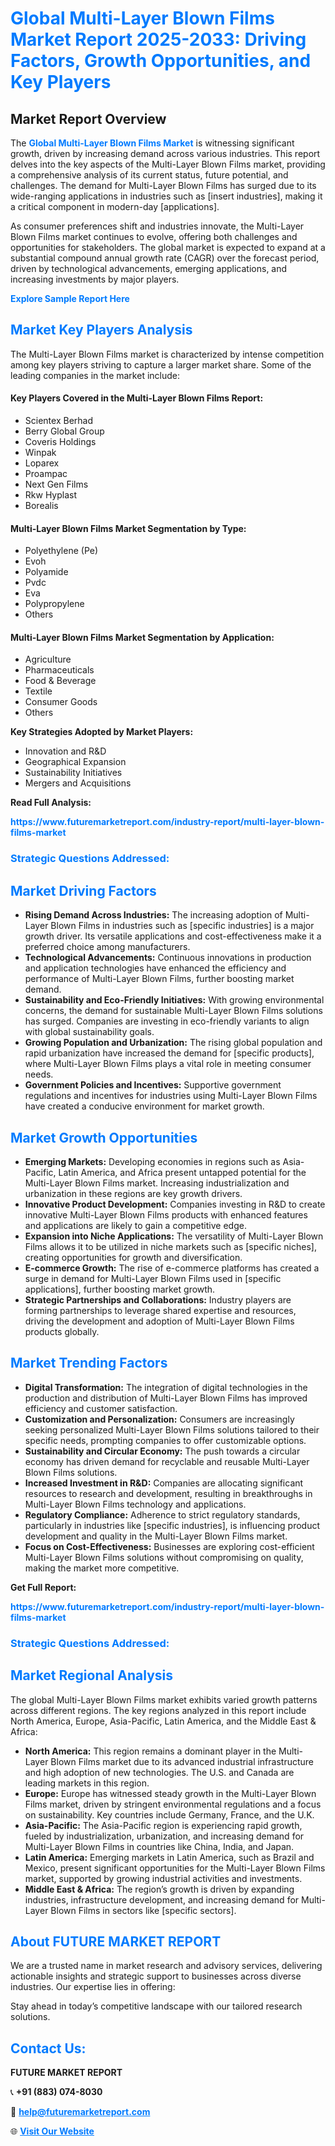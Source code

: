 <h1 style="color: #007BFF;">Global Multi-Layer Blown Films Market Report 2025-2033: Driving Factors, Growth Opportunities, and Key Players</h1>

<section id="overview">
<h2>Market Report Overview</h2>
<p>The <a href="https://www.futuremarketreport.com/industry-report/multi-layer-blown-films-market" style="color: #007BFF; text-decoration: none;"><strong>Global Multi-Layer Blown Films Market</strong></a> is witnessing significant growth, driven by increasing demand across various industries. This report delves into the key aspects of the Multi-Layer Blown Films market, providing a comprehensive analysis of its current status, future potential, and challenges. The demand for Multi-Layer Blown Films has surged due to its wide-ranging applications in industries such as [insert industries], making it a critical component in modern-day [applications].</p>
<p>As consumer preferences shift and industries innovate, the Multi-Layer Blown Films market continues to evolve, offering both challenges and opportunities for stakeholders. The global market is expected to expand at a substantial compound annual growth rate (CAGR) over the forecast period, driven by technological advancements, emerging applications, and increasing investments by major players.</p>
</section>

<section id="overview">
<p><a href="https://www.futuremarketreport.com/request-sample/reportId=31604" style="color: #007BFF; text-decoration: none;"><strong>Explore Sample Report Here</strong></a></p>
</section>

<section id="key-players">
<h2 style="color: #007BFF;">Market Key Players Analysis</h2>
<p>The Multi-Layer Blown Films market is characterized by intense competition among key players striving to capture a larger market share. Some of the leading companies in the market include:</p>
<h4>Key Players Covered in the Multi-Layer Blown Films Report:</h4>
<ul><li>Scientex Berhad</li><li>Berry Global Group</li><li>Coveris Holdings</li><li>Winpak</li><li>Loparex</li><li>Proampac</li><li>Next Gen Films</li><li>Rkw Hyplast</li><li>Borealis</li></ul>
<h4>Multi-Layer Blown Films Market Segmentation by Type:</h4>
<ul><li>Polyethylene (Pe)</li><li>Evoh</li><li>Polyamide</li><li>Pvdc</li><li>Eva</li><li>Polypropylene</li><li>Others</li></ul>

<h4>Multi-Layer Blown Films Market Segmentation by Application:</h4>
<ul><li>Agriculture</li><li>Pharmaceuticals</li><li>Food &amp; Beverage</li><li>Textile</li><li>Consumer Goods</li><li>Others</li></ul>
<p><strong>Key Strategies Adopted by Market Players:</strong></p>
<ul>
<li>Innovation and R&D</li>
<li>Geographical Expansion</li>
<li>Sustainability Initiatives</li>
<li>Mergers and Acquisitions</li>
</ul>
</section>

<section>
<p><strong>Read Full Analysis: </strong></p><a href="https://www.futuremarketreport.com/industry-report/multi-layer-blown-films-market" style="color: #007BFF; text-decoration: none;"><strong>https://www.futuremarketreport.com/industry-report/multi-layer-blown-films-market</strong></a>
<h3 style="color: #007BFF;">Strategic Questions Addressed:</h3>
</section>

<section id="driving-factors">
<h2 style="color: #007BFF;">Market Driving Factors</h2>
<ul>
<li><strong>Rising Demand Across Industries:</strong> The increasing adoption of Multi-Layer Blown Films in industries such as [specific industries] is a major growth driver. Its versatile applications and cost-effectiveness make it a preferred choice among manufacturers.</li>
<li><strong>Technological Advancements:</strong> Continuous innovations in production and application technologies have enhanced the efficiency and performance of Multi-Layer Blown Films, further boosting market demand.</li>
<li><strong>Sustainability and Eco-Friendly Initiatives:</strong> With growing environmental concerns, the demand for sustainable Multi-Layer Blown Films solutions has surged. Companies are investing in eco-friendly variants to align with global sustainability goals.</li>
<li><strong>Growing Population and Urbanization:</strong> The rising global population and rapid urbanization have increased the demand for [specific products], where Multi-Layer Blown Films plays a vital role in meeting consumer needs.</li>
<li><strong>Government Policies and Incentives:</strong> Supportive government regulations and incentives for industries using Multi-Layer Blown Films have created a conducive environment for market growth.</li>
</ul>
</section>

<section id="growth-opportunities">
<h2 style="color: #007BFF;">Market Growth Opportunities</h2>
<ul>
<li><strong>Emerging Markets:</strong> Developing economies in regions such as Asia-Pacific, Latin America, and Africa present untapped potential for the Multi-Layer Blown Films market. Increasing industrialization and urbanization in these regions are key growth drivers.</li>
<li><strong>Innovative Product Development:</strong> Companies investing in R&D to create innovative Multi-Layer Blown Films products with enhanced features and applications are likely to gain a competitive edge.</li>
<li><strong>Expansion into Niche Applications:</strong> The versatility of Multi-Layer Blown Films allows it to be utilized in niche markets such as [specific niches], creating opportunities for growth and diversification.</li>
<li><strong>E-commerce Growth:</strong> The rise of e-commerce platforms has created a surge in demand for Multi-Layer Blown Films used in [specific applications], further boosting market growth.</li>
<li><strong>Strategic Partnerships and Collaborations:</strong> Industry players are forming partnerships to leverage shared expertise and resources, driving the development and adoption of Multi-Layer Blown Films products globally.</li>
</ul>
</section>

<section id="trending-factors">
<h2 style="color: #007BFF;">Market Trending Factors</h2>
<ul>
<li><strong>Digital Transformation:</strong> The integration of digital technologies in the production and distribution of Multi-Layer Blown Films has improved efficiency and customer satisfaction.</li>
<li><strong>Customization and Personalization:</strong> Consumers are increasingly seeking personalized Multi-Layer Blown Films solutions tailored to their specific needs, prompting companies to offer customizable options.</li>
<li><strong>Sustainability and Circular Economy:</strong> The push towards a circular economy has driven demand for recyclable and reusable Multi-Layer Blown Films solutions.</li>
<li><strong>Increased Investment in R&D:</strong> Companies are allocating significant resources to research and development, resulting in breakthroughs in Multi-Layer Blown Films technology and applications.</li>
<li><strong>Regulatory Compliance:</strong> Adherence to strict regulatory standards, particularly in industries like [specific industries], is influencing product development and quality in the Multi-Layer Blown Films market.</li>
<li><strong>Focus on Cost-Effectiveness:</strong> Businesses are exploring cost-efficient Multi-Layer Blown Films solutions without compromising on quality, making the market more competitive.</li>
</ul>
</section>

<section>
<p><strong>Get Full Report: </strong></p><a href="https://www.futuremarketreport.com/industry-report/multi-layer-blown-films-market" style="color: #007BFF; text-decoration: none;"><strong>https://www.futuremarketreport.com/industry-report/multi-layer-blown-films-market</strong></a>
<h3 style="color: #007BFF;">Strategic Questions Addressed:</h3>
</section>


<section id="regional-analysis">
<h2 style="color: #007BFF;">Market Regional Analysis</h2>
<p>The global Multi-Layer Blown Films market exhibits varied growth patterns across different regions. The key regions analyzed in this report include North America, Europe, Asia-Pacific, Latin America, and the Middle East & Africa:</p>
<ul>
<li><strong>North America:</strong> This region remains a dominant player in the Multi-Layer Blown Films market due to its advanced industrial infrastructure and high adoption of new technologies. The U.S. and Canada are leading markets in this region.</li>
<li><strong>Europe:</strong> Europe has witnessed steady growth in the Multi-Layer Blown Films market, driven by stringent environmental regulations and a focus on sustainability. Key countries include Germany, France, and the U.K.</li>
<li><strong>Asia-Pacific:</strong> The Asia-Pacific region is experiencing rapid growth, fueled by industrialization, urbanization, and increasing demand for Multi-Layer Blown Films in countries like China, India, and Japan.</li>
<li><strong>Latin America:</strong> Emerging markets in Latin America, such as Brazil and Mexico, present significant opportunities for the Multi-Layer Blown Films market, supported by growing industrial activities and investments.</li>
<li><strong>Middle East & Africa:</strong> The region’s growth is driven by expanding industries, infrastructure development, and increasing demand for Multi-Layer Blown Films in sectors like [specific sectors].</li>
</ul>
</section>

<footer>
<h2 style="color: #007BFF;">About FUTURE MARKET REPORT</h2>
<p>We are a trusted name in market research and advisory services, delivering actionable insights and strategic support to businesses across diverse industries. Our expertise lies in offering:</p>

<p>Stay ahead in today’s competitive landscape with our tailored research solutions.</p>

<h2 style="color: #007BFF;">Contact Us:</h2>
<p><strong>FUTURE MARKET REPORT</strong></p>
<p>📞 <strong>+91 (883) 074-8030</strong></p>
<p>📧 <strong><a href="mailto:help@futuremarketreport.com" style="color: #007BFF;">help@futuremarketreport.com</a></strong></p>
<p>🌐 <strong><a href="https://www.futuremarketreport.com/" style="color: #007BFF;">Visit Our Website</a></strong></p>
</footer>